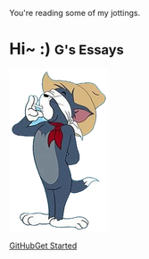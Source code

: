 You're reading some of my jottings.

<!-- _coverpage.md -->
# Hi~ :)  <small>G's Essays</small>
![logo](_posts/image/about/Tom_.png)

<!-- ![logo](https://github.githubassets.com/images/icons/emoji/unicode/1f4dd.png?v8.png) -->
[GitHub](https://github.com/)[Get Started](README)
<!-- ![logo](https://github.githubassets.com/images/icons/emoji/unicode/2764.png?v8.png) -->


<!-- background image -->

<!-- ![]() -->

<!-- background color -->

<!-- ![color](#f0f0f0) -->